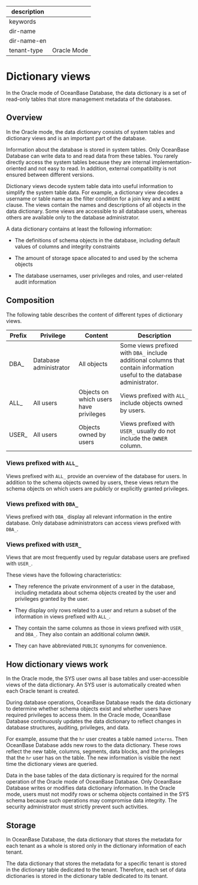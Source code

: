 |description||
|---|---|
|keywords||
|dir-name||
|dir-name-en||
|tenant-type|Oracle Mode|

# Dictionary views

In the Oracle mode of OceanBase Database, the data dictionary is a set of read-only tables that store management metadata of the databases.

## Overview

In the Oracle mode, the data dictionary consists of system tables and dictionary views and is an important part of the database.

Information about the database is stored in system tables. Only OceanBase Database can write data to and read data from these tables. You rarely directly access the system tables because they are internal implementation-oriented and not easy to read. In addition, external compatibility is not ensured between different versions.

Dictionary views decode system table data into useful information to simplify the system table data. For example, a dictionary view decodes a username or table name as the filter condition for a join key and a `WHERE` clause. The views contain the names and descriptions of all objects in the data dictionary. Some views are accessible to all database users, whereas others are available only to the database administrator.

A data dictionary contains at least the following information:

* The definitions of schema objects in the database, including default values of columns and integrity constraints

* The amount of storage space allocated to and used by the schema objects

* The database usernames, user privileges and roles, and user-related audit information

## Composition

The following table describes the content of different types of dictionary views.

| **Prefix** | **Privilege** | **Content** | **Description** |
|--------|--------|-----------|---------------------------------|
| DBA_ | Database administrator | All objects | Some views prefixed with `DBA_` include additional columns that contain information useful to the database administrator.  |
| ALL_ | All users | Objects on which users have privileges | Views prefixed with `ALL_` include objects owned by users.  |
| USER_ | All users | Objects owned by users | Views prefixed with `USER_` usually do not include the `OWNER` column.  |


### Views prefixed with `ALL_`

Views prefixed with `ALL_` provide an overview of the database for users. In addition to the schema objects owned by users, these views return the schema objects on which users are publicly or explicitly granted privileges.

### Views prefixed with `DBA_`

Views prefixed with `DBA_` display all relevant information in the entire database. Only database administrators can access views prefixed with `DBA_`.

### Views prefixed with `USER_`

Views that are most frequently used by regular database users are prefixed with `USER_`.

These views have the following characteristics:

* They reference the private environment of a user in the database, including metadata about schema objects created by the user and privileges granted by the user.

* They display only rows related to a user and return a subset of the information in views prefixed with `ALL_`.

* They contain the same columns as those in views prefixed with `USER_` and `DBA_`. They also contain an additional column `OWNER`.

* They can have abbreviated `PUBLIC` synonyms for convenience.

## How dictionary views work

In the Oracle mode, the SYS user owns all base tables and user-accessible views of the data dictionary. An SYS user is automatically created when each Oracle tenant is created.

During database operations, OceanBase Database reads the data dictionary to determine whether schema objects exist and whether users have required privileges to access them. In the Oracle mode, OceanBase Database continuously updates the data dictionary to reflect changes in database structures, auditing, privileges, and data.

For example, assume that the `hr` user creates a table named `interns`. Then OceanBase Database adds new rows to the data dictionary. These rows reflect the new table, columns, segments, data blocks, and the privileges that the `hr` user has on the table. The new information is visible the next time the dictionary views are queried.

Data in the base tables of the data dictionary is required for the normal operation of the Oracle mode of OceanBase Database. Only OceanBase Database writes or modifies data dictionary information. In the Oracle mode, users must not modify rows or schema objects contained in the SYS schema because such operations may compromise data integrity. The security administrator must strictly prevent such activities.

## Storage

In OceanBase Database, the data dictionary that stores the metadata for each tenant as a whole is stored only in the dictionary information of each tenant.

The data dictionary that stores the metadata for a specific tenant is stored in the dictionary table dedicated to the tenant. Therefore, each set of data dictionaries is stored in the dictionary table dedicated to its tenant.
